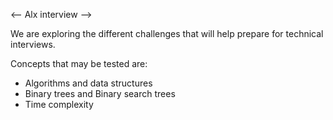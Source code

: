 <-- Alx interview -->

We are exploring the different challenges that will help prepare for technical interviews.

Concepts that may be tested are:
- Algorithms and data structures
- Binary trees and Binary search trees
- Time complexity
